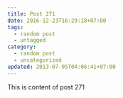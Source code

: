 ```yaml
---
title: Post 271
date: 2016-12-23T16:29:18+07:00
tags:
  - random post
  - untagged
category:
  - random post
  - uncategorized
updated: 2013-07-05T04:06:41+07:00
---
```

This is content of post 271